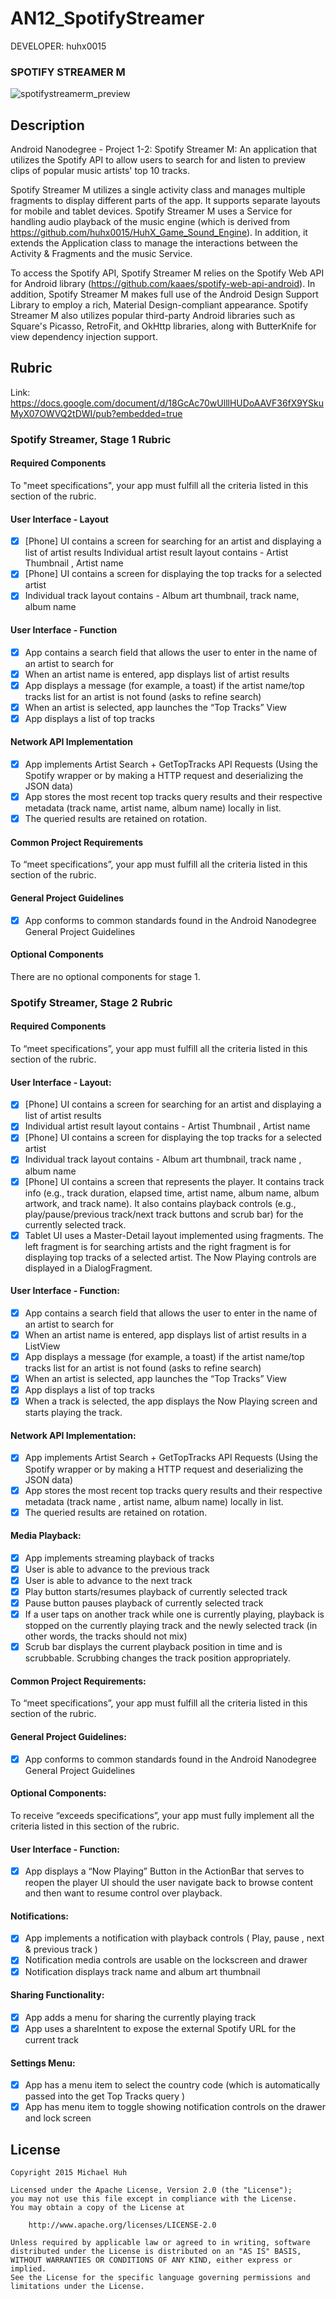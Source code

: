 AN12_SpotifyStreamer
====================

DEVELOPER: huhx0015

### SPOTIFY STREAMER M
![spotifystreamerm_preview](https://cloud.githubusercontent.com/assets/1645482/12526533/2622477c-c123-11e5-9172-0f016ed3ca9d.gif)

## Description

Android Nanodegree - Project 1-2: Spotify Streamer M: An application that utilizes the Spotify API to allow users to search for and listen to preview clips of popular music artists' top 10 tracks.

Spotify Streamer M utilizes a single activity class and manages multiple fragments to display different parts of the app. It supports separate layouts for mobile and tablet devices. Spotify Streamer M uses a Service for handling audio playback of the music engine (which is derived from https://github.com/huhx0015/HuhX_Game_Sound_Engine). In addition, it extends the Application class to manage the interactions between the Activity & Fragments and the music Service.

To access the Spotify API, Spotify Streamer M relies on the Spotify Web API for Android library (https://github.com/kaaes/spotify-web-api-android). In addition, Spotify Streamer M makes full use of the Android Design Support Library to employ a rich, Material Design-compliant appearance. Spotify Streamer M also utilizes popular third-party Android libraries such as Square's Picasso, RetroFit, and OkHttp libraries, along with ButterKnife for view dependency injection support.

## Rubric

Link: https://docs.google.com/document/d/18GcAc70wUlllHUDoAAVF36fX9YSkuMyX07OWVQ2tDWI/pub?embedded=true


### Spotify Streamer, Stage 1 Rubric

#### Required Components

To "meet specifications", your app must fulfill all the criteria listed in this section of the rubric.

#### User Interface - Layout

- [x] [Phone] UI contains a screen for searching for an artist and displaying a list of artist results
Individual artist result layout contains - Artist Thumbnail , Artist name
- [x] [Phone] UI contains a screen for displaying the top tracks for a selected artist
- [x] Individual track layout contains - Album art thumbnail, track name, album name

#### User Interface - Function

- [x] App contains a search field that allows the user to enter in the name of an artist to search for
- [x] When an artist name is entered, app displays list of artist results
- [x] App displays a message (for example, a toast) if the artist name/top tracks list for an artist is not found (asks to refine search)
- [x] When an artist is selected, app launches the “Top Tracks” View
- [x] App displays a list of top tracks

#### Network API Implementation

- [x] App implements Artist Search + GetTopTracks API Requests (Using the Spotify wrapper or by making a HTTP request and deserializing the JSON data)
- [x] App stores the most recent top tracks query results and their respective metadata (track name, artist name, album name) locally in list.
- [x] The queried results are retained on rotation.

#### Common Project Requirements

To “meet specifications”, your app must fulfill all the criteria listed in this section of the rubric.

#### General Project Guidelines

- [x] App conforms to common standards found in the Android Nanodegree General Project Guidelines

#### Optional Components

There are no optional components for stage 1.


### Spotify Streamer, Stage 2 Rubric

#### Required Components

To “meet specifications”, your app must fulfill all the criteria listed in this section of the rubric.

#### User Interface - Layout:

- [x] [Phone] UI contains a screen for searching for an artist and displaying a list of artist results
- [x] Individual artist result layout contains - Artist Thumbnail , Artist name
- [x] [Phone] UI contains a screen for displaying the top tracks for a selected artist
- [x] Individual track layout contains - Album art thumbnail, track name , album name
- [x] [Phone] UI contains a screen that represents the player. It contains track info (e.g., track duration, elapsed time, artist name, album name, album artwork, and track name). It also contains playback controls (e.g., play/pause/previous track/next track buttons and scrub bar) for the currently selected track.
- [x] Tablet UI uses a Master-Detail layout implemented using fragments. The left fragment is for searching artists and the right fragment is for displaying top tracks of a selected artist. The Now Playing controls are displayed in a DialogFragment.

#### User Interface - Function:

- [x] App contains a search field that allows the user to enter in the name of an artist to search for
- [x] When an artist name is entered, app displays list of artist results in a ListView
- [x] App displays a message (for example, a toast) if the artist name/top tracks list for an artist is not found (asks to refine search)
- [x] When an artist is selected, app launches the “Top Tracks” View
- [x] App displays a list of top tracks
- [x] When a track is selected, the app displays the Now Playing screen and starts playing the track.

#### Network API Implementation:

- [x] App implements Artist Search + GetTopTracks API Requests (Using the Spotify wrapper or by making a HTTP request and deserializing the JSON data)
- [x] App stores the most recent top tracks query results and their respective metadata (track name , artist name, album name) locally in list.
- [x] The queried results are retained on rotation.

#### Media Playback:

- [x] App implements streaming playback of tracks
- [x] User is able to advance to the previous track
- [x] User is able to advance to the next track
- [x] Play button starts/resumes playback of currently selected track
- [x] Pause button pauses playback of currently selected track
- [x] If a user taps on another track while one is currently playing, playback is stopped on the currently playing track and the newly selected track (in other words, the tracks should not mix)
- [x] Scrub bar displays the current playback position in time and is scrubbable. Scrubbing changes the track position appropriately.

#### Common Project Requirements:

To “meet specifications”, your app must fulfill all the criteria listed in this section of the rubric.

#### General Project Guidelines:

- [x] App conforms to common standards found in the Android Nanodegree General Project Guidelines

#### Optional Components:

To receive “exceeds specifications”, your app must fully implement all the criteria listed in this section of the rubric.

#### User Interface - Function:

- [x] App displays a “Now Playing” Button in the ActionBar that serves to reopen the player UI should the user navigate back to browse content and then want to resume control over playback.

#### Notifications:

- [x] App implements a notification with playback controls ( Play, pause , next & previous track )
- [x] Notification media controls are usable on the lockscreen and drawer
- [x] Notification displays track name and album art thumbnail

#### Sharing Functionality:

- [x] App adds a menu for sharing the currently playing track
- [x] App uses a shareIntent to expose the external Spotify URL for the current track

#### Settings Menu:

- [x] App has a menu item to select the country code (which is automatically passed into the get Top Tracks query )
- [x] App has menu item to toggle showing notification controls on the drawer and lock screen

## License

    Copyright 2015 Michael Huh

    Licensed under the Apache License, Version 2.0 (the "License");
    you may not use this file except in compliance with the License.
    You may obtain a copy of the License at

        http://www.apache.org/licenses/LICENSE-2.0

    Unless required by applicable law or agreed to in writing, software
    distributed under the License is distributed on an "AS IS" BASIS,
    WITHOUT WARRANTIES OR CONDITIONS OF ANY KIND, either express or implied.
    See the License for the specific language governing permissions and
    limitations under the License.
